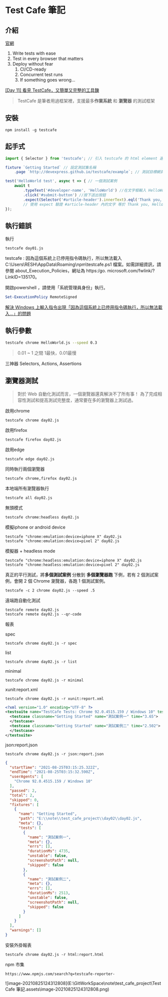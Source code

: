 # Test Cafe 筆記



## 介紹

[官網](https://testcafe.io/)

1. Write tests with ease
2. Test in every browser that matters
3. Deploy without fear
   1. CI/CD-ready
   2. Concurrent test runs
   3. If something goes wrong...

 



[[Day 11] 看見 TestCafe，又簡單又完整的工具鍊](https://ithelp.ithome.com.tw/articles/10221559)


>TestCafe 是筆者用過框架裡，支援最多**作業系統** 和 **瀏覽器** 的測試框架



## 安裝



```shell
npm install -g testcafe
```



## 起手式

```javascript
import { Selector } from 'testcafe'; // 引入 testcafe 的 html element 選擇器

fixture `Getting Started` // 設定測試集名稱
    .page `http://devexpress.github.io/testcafe/example`; // 測試目標網頁

test('HelloWorld test', async t => { // 一個測試案例
    await t
        .typeText('#developer-name', 'HelloWorld') //在文字框輸入 HelloWorld
        .click('#submit-button') //按下送出按鈕
        .expect(Selector('#article-header').innerText).eql('Thank you, HelloWorld!');
        // 使用 expect 驗證 #article-header 內的文字 等於 Thank you, HelloWorld!
});
```





## 執行錯誤

執行 

```
testcafe day01.js
```

testcafe : 因為這個系統上已停用指令碼執行，所以無法載入 C:\Users\RESH\AppData\Roaming\npm\testcafe.ps1 檔案。如需詳細資訊，請參閱 about_Execution_Policies，網址為 https:/go. 
microsoft.com/fwlink/?LinkID=135170。



開啟powershell ，請使用「系統管理員身份」執行。

```powershell
Set-ExecutionPolicy RemoteSigned
```



[解決 Windows 上輸入指令出現「因為這個系統上已停用指令碼執行，所以無法載入...」的問題](https://hsiangfeng.github.io/other/20200510/1067127387/)



## 執行參數

```sh
testcafe chrome HelloWorld.js --speed 0.3
```

> 0.01 ~ 1 之間 1最快，0.01最慢



三神器 Selectors, Actions, Assertions

## 瀏覽器測試




>對於 Web 自動化測試而言，一個瀏覽器還真解決不了所有事！
>為了完成相容性測試和提高測試完整度，通常要在多的瀏覽器上測試過。



啟用chrome

```
testcafe chrome day02.js
```

啟用firefox

```
testcafe firefox day02.js
```

啟用edge

```
testcafe edge day02.js
```



同時執行兩個瀏覽器

```
testcafe chrome,firefox day02.js
```



本地端所有瀏覽器執行

```
testcafe all day02.js
```

無頭模式

```
testcafe chrome:headless day02.js
```

模擬iphone or android device

```
testcafe "chrome:emulation:device=iphone X" day02.js
testcafe "chrome:emulation:device=pixel 2" day02.js
```

模擬器 + headless mode 

```
testcafe "chrome:headless:emulation:device=iphone X" day02.js
testcafe "chrome:headless:emulation:device=pixel 2" day02.js
```



真正的平行測試，將**多個測試案例** 分散到 **多個瀏覽器跑**
下例，若有 2 個測試案例，會開 2 個 Chrome 瀏覽器，各跑 1 個測試案例。

```
testcafe -c 2 chrome day02.js --speed .5
```



遠端跑自動化測試

```
testcafe remote day02.js
testcafe remote day02.js --qr-code
```





報表

spec

```
testcafe chrome day02.js -r spec
```

list

```
testcafe chrome day02.js -r list
```

minimal

```
testcafe chrome day02.js -r minimal
```

xunit:report.xml

```
testcafe chrome day02.js -r xunit:report.xml
```



```XML
<?xml version="1.0" encoding="UTF-8" ?>
<testsuite name="TestCafe Tests: Chrome 92.0.4515.159 / Windows 10" tests="2" failures="0" skipped="0" errors="0" time="6.167" timestamp="Wed, 25 Aug 2021 01:28:00 GMT" >
  <testcase classname="Getting Started" name="測試案例一" time="3.65">
  </testcase>
  <testcase classname="Getting Started" name="測試案例二" time="2.502">
  </testcase>
</testsuite>
```



json:report.json

```
testcafe chrome day02.js -r json:report.json
```



```JSON
{
  "startTime": "2021-08-25T03:15:25.322Z",
  "endTime": "2021-08-25T03:15:32.590Z",
  "userAgents": [
    "Chrome 92.0.4515.159 / Windows 10"
  ],
  "passed": 2,
  "total": 2,
  "skipped": 0,
  "fixtures": [
    {
      "name": "Getting Started",
      "path": "E:\\note\\test_cafe_project\\day02\\day02.js",
      "meta": {},
      "tests": [
        {
          "name": "測試案例一",
          "meta": {},
          "errs": [],
          "durationMs": 4735,
          "unstable": false,
          "screenshotPath": null,
          "skipped": false
        },
        {
          "name": "測試案例二",
          "meta": {},
          "errs": [],
          "durationMs": 2513,
          "unstable": false,
          "screenshotPath": null,
          "skipped": false
        }
      ]
    }
  ],
  "warnings": []
}
```



安裝外掛報表

```
testcafe chrome day02.js -r html:report.html
```

npm 市集

```
https://www.npmjs.com/search?q=testcafe-reporter-
```



![image-20210825124312808](E:\GitWorkSpace\note\test_cafe_project\Test Cafe 筆記.assets\image-20210825124312808.png)

